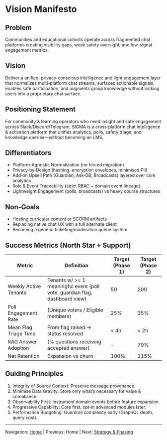 # Vision Manifesto

## Problem

Communities and educational cohorts operate across fragmented chat platforms creating visibility gaps, weak safety oversight, and low-signal engagement metrics.

## Vision

Deliver a unified, privacy-conscious intelligence and light engagement layer that normalizes multi-platform chat streams, surfaces actionable signals, enables safe participation, and augments group knowledge without locking users into a proprietary chat surface.

## Positioning Statement

For community & learning operators who need insight and safe engagement across Slack/Discord/Telegram, SIGMA is a cross‑platform chat intelligence & activation platform that unifies analytics, polls, safety triage, and knowledge queries—without becoming an LMS.

## Differentiators

* Platform-Agnostic Normalization (no forced migration)
* Privacy‑by‑Design (hashing, encryption envelopes, minimised PII)
* Add‑on Upsell Path (Guardian, Ask‑DB, Broadcasts) layered over core analytics
* Role & Event Traceability (strict RBAC + domain event lineage)
* Lightweight Engagement (polls, broadcasts) vs heavy course structures

## Non‑Goals

* Hosting curricular content or SCORM artifacts
* Replacing native chat UX with a full alternate client
* Becoming a generic ticketing/moderation queue system

## Success Metrics (North Star + Support)

| Metric | Definition | Target (Phase 1) | Target (Phase 2) |
|--------|------------|------------------|------------------|
| Weekly Active Tenants | Tenants w/ >= 1 meaningful event (poll vote, guardian flag, dashboard view) | 50 | 200 |
| Poll Engagement Rate | (Unique voters / Eligible members) | 25% | 35% |
| Mean Flag Triage Time | From flag raised → status resolved | < 4h | < 2h |
| RAG Answer Adoption | (% questions receiving accepted answer) | - | 70% |
| Net Retention | Expansion vs churn | 100% | 115% |

## Guiding Principles

1. Integrity of Source Context: Preserve message provenance.
2. Minimise Data Gravity: Store only what’s necessary for value & compliance.
3. Observability First: Instrument domain events before feature expansion.
4. Progressive Capability: Core first, opt‑in advanced modules later.
5. Performance Budgeting: Guardrail complexity early (GraphQL depth, query cost).

---
Navigation: [Home](home.md) | Previous: Home | Next: [Strategy & Phasing](strategy_phasing.md)
